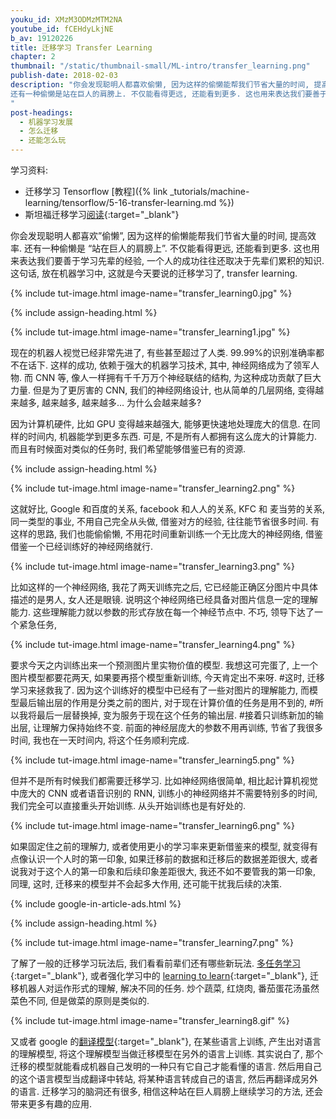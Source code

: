 ```yaml
---
youku_id: XMzM3ODMzMTM2NA
youtube_id: fCEHdyLkjNE
b_av: 19120226
title: 迁移学习 Transfer Learning
chapter: 2
thumbnail: "/static/thumbnail-small/ML-intro/transfer_learning.png"
publish-date: 2018-02-03
description: "你会发现聪明人都喜欢偷懒, 因为这样的偷懒能帮我们节省大量的时间, 提高效率.
还有一种偷懒是站在巨人的肩膀上. 不仅能看得更远, 还能看到更多. 这也用来表达我们要善于学习先辈的经验, 一个人的成功往往还取决于先辈们累积的知识. 这句话, 放在机器学习中, 这就是今天要说的迁移学习了, transfer learning.
"
post-headings:
  - 机器学习发展
  - 怎么迁移
  - 还能怎么玩
---
```


学习资料:
  * 迁移学习 Tensorflow [教程]({% link _tutorials/machine-learning/tensorflow/5-16-transfer-learning.md %})
  * 斯坦福迁移学习[阅读](http://cs231n.github.io/transfer-learning/){:target="_blank"}
  
你会发现聪明人都喜欢”偷懒”, 因为这样的偷懒能帮我们节省大量的时间, 提高效率.
还有一种偷懒是 “站在巨人的肩膀上”. 不仅能看得更远, 还能看到更多. 这也用来表达我们要善于学习先辈的经验, 一个人的成功往往还取决于先辈们累积的知识. 这句话, 放在机器学习中, 这就是今天要说的迁移学习了, transfer learning.

{% include tut-image.html image-name="transfer_learning0.jpg" %}




{% include assign-heading.html %}

{% include tut-image.html image-name="transfer_learning1.jpg" %}

现在的机器人视觉已经非常先进了, 有些甚至超过了人类. 99.99%的识别准确率都不在话下. 这样的成功, 依赖于强大的机器学习技术, 其中, 神经网络成为了领军人物. 而 CNN 等, 像人一样拥有千千万万个神经联结的结构, 为这种成功贡献了巨大力量.
但是为了更厉害的 CNN, 我们的神经网络设计, 也从简单的几层网络,
变得越来越多, 越来越多, 越来越多… 为什么会越来越多?


因为计算机硬件, 比如 GPU 变得越来越强大, 能够更快速地处理庞大的信息. 在同样的时间内, 机器能学到更多东西. 可是, 不是所有人都拥有这么庞大的计算能力. 而且有时候面对类似的任务时, 我们希望能够借鉴已有的资源.






{% include assign-heading.html %}

{% include tut-image.html image-name="transfer_learning2.png" %}

这就好比, Google 和百度的关系, facebook 和人人的关系, KFC 和 麦当劳的关系, 同一类型的事业, 不用自己完全从头做, 借鉴对方的经验, 往往能节省很多时间. 有这样的思路, 我们也能偷偷懒, 不用花时间重新训练一个无比庞大的神经网络, 借鉴借鉴一个已经训练好的神经网络就行.


{% include tut-image.html image-name="transfer_learning3.png" %}


比如这样的一个神经网络, 我花了两天训练完之后, 它已经能正确区分图片中具体描述的是男人, 女人还是眼镜. 说明这个神经网络已经具备对图片信息一定的理解能力. 这些理解能力就以参数的形式存放在每一个神经节点中. 不巧, 领导下达了一个紧急任务,


{% include tut-image.html image-name="transfer_learning4.png" %}

要求今天之内训练出来一个预测图片里实物价值的模型. 我想这可完蛋了, 上一个图片模型都要花两天, 如果要再搭个模型重新训练, 今天肯定出不来呀. #这时, 迁移学习来拯救我了. 因为这个训练好的模型中已经有了一些对图片的理解能力, 而模型最后输出层的作用是分类之前的图片, 对于现在计算价值的任务是用不到的, #所以我将最后一层替换掉, 变为服务于现在这个任务的输出层. #接着只训练新加的输出层, 让理解力保持始终不变. 前面的神经层庞大的参数不用再训练, 节省了我很多时间, 我也在一天时间内, 将这个任务顺利完成.


{% include tut-image.html image-name="transfer_learning5.png" %}


但并不是所有时候我们都需要迁移学习. 比如神经网络很简单, 相比起计算机视觉中庞大的 CNN 或者语音识别的 RNN, 训练小的神经网络并不需要特别多的时间, 我们完全可以直接重头开始训练. 从头开始训练也是有好处的.

{% include tut-image.html image-name="transfer_learning6.png" %}

如果固定住之前的理解力, 或者使用更小的学习率来更新借鉴来的模型, 就变得有点像认识一个人时的第一印象, 如果迁移前的数据和迁移后的数据差距很大, 或者说我对于这个人的第一印象和后续印象差距很大, 我还不如不要管我的第一印象, 同理, 这时, 迁移来的模型并不会起多大作用, 还可能干扰我后续的决策.


{% include google-in-article-ads.html %}





{% include assign-heading.html %}

{% include tut-image.html image-name="transfer_learning7.png" %}

了解了一般的迁移学习玩法后, 我们看看前辈们还有哪些新玩法. [多任务学习](https://arxiv.org/abs/1706.05098){:target="_blank"}, 或者强化学习中的 [learning to learn](https://arxiv.org/abs/1706.09529){:target="_blank"}, 迁移机器人对运作形式的理解, 解决不同的任务. 炒个蔬菜, 红烧肉, 番茄蛋花汤虽然菜色不同, 但是做菜的原则是类似的.

{% include tut-image.html image-name="transfer_learning8.gif" %}

又或者 google 的[翻译模型](https://research.googleblog.com/2016/11/zero-shot-translation-with-googles.html){:target="_blank"}, 在某些语言上训练, 产生出对语言的理解模型, 将这个理解模型当做迁移模型在另外的语言上训练. 其实说白了, 那个迁移的模型就能看成机器自己发明的一种只有它自己才能看懂的语言. 然后用自己的这个语言模型当成翻译中转站, 将某种语言转成自己的语言, 然后再翻译成另外的语言. 迁移学习的脑洞还有很多, 相信这种站在巨人肩膀上继续学习的方法, 还会带来更多有趣的应用.
